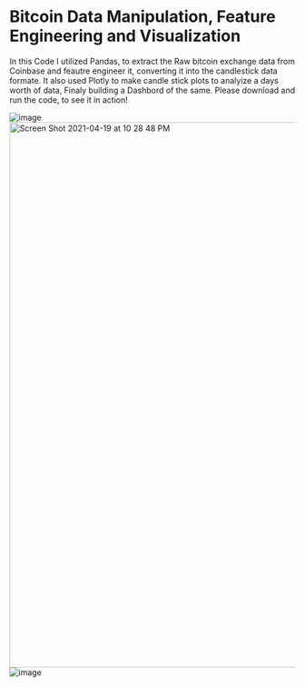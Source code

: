 
# Bitcoin Data Manipulation, Feature Engineering and Visualization
In this Code I utilized Pandas, to extract the Raw bitcoin exchange data from Coinbase and feautre engineer it, converting it into the candlestick data formate.
It also used Plotly to make candle stick plots to analyize a days worth of data, Finaly building a Dashbord of the same. Please download and run the code, to see it in action!


![image](https://user-images.githubusercontent.com/61573655/115332800-2e41e400-a15e-11eb-8d4c-24f64bb67a6f.png)
<img width="960" alt="Screen Shot 2021-04-19 at 10 28 48 PM" src="https://user-images.githubusercontent.com/61573655/115333058-9db7d380-a15e-11eb-9a38-9644b6d2c3b1.png">
![image](https://user-images.githubusercontent.com/61573655/115332809-326e0180-a15e-11eb-9cb6-2fd37347c4f7.png)
